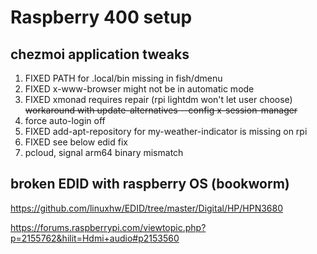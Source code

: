 # Raspberry 400 setup

## chezmoi application tweaks

1. FIXED PATH for .local/bin missing in fish/dmenu
1. FIXED x-www-browser might not be in automatic mode
1. FIXED xmonad requires repair (rpi lightdm won't let user choose)
~~workaround with update-alternatives --config x-session-manager~~
1. force auto-login off
1. FIXED add-apt-repository for my-weather-indicator is missing on rpi
1. FIXED see below edid fix
1. pcloud, signal arm64 binary mismatch

## broken EDID with raspberry OS (bookworm)

<https://github.com/linuxhw/EDID/tree/master/Digital/HP/HPN3680>

<https://forums.raspberrypi.com/viewtopic.php?p=2155762&hilit=Hdmi+audio#p2153560>
